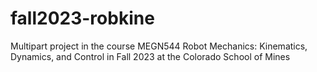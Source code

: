# fall2023-robkine
Multipart project in the course MEGN544 Robot Mechanics: Kinematics, Dynamics, and Control in Fall 2023 at the Colorado School of Mines
